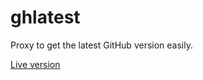 # ghlatest

Proxy to get the latest GitHub version easily.

[Live version](https://ghlatest.vercel.app)